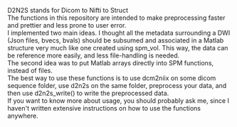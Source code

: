 
D2N2S stands for Dicom to Nifti to Struct  
The functions in this repository are intended to make preprocessing faster and prettier and less prone to user error.  
I implemented two main ideas. I thought all the metadata surrounding a DWI (Json files, bvecs, bvals) should be subsumed and associated in a Matlab structure very much like one created using spm_vol. This way, the data can be reference more easily, and less file-handling is needed.  
The second idea was to put Matlab arrays directly into SPM functions, instead of files.   
The best way to use these functions is to use dcm2niix on some dicom sequence folder, use d2n2s on the same folder, preprocess your data, and then use d2n2s_write() to write the preprocessed data.  
If you want to know more about usage, you should probably ask me, since I haven't written extensive instructions on how to use the functions anywhere.  
